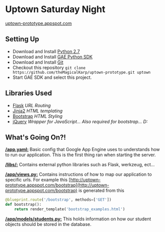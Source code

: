 Uptown Saturday Night
=========
[uptown-prototype.appspot.com](http://uptown-prototype.appspot.com/)

Setting Up
-----------
* Download and Install [Python 2.7](http://www.python.org/download/releases/2.7/)
* Download and Install [GAE Python SDK](https://developers.google.com/appengine/downloads)
* Download and Install [Git](http://git-scm.com/book/en/Getting-Started-Installing-Git)
* Checkout this repository ```git clone https://github.com/theMagicalKarp/uptown-prototype.git uptown```
* Start GAE SDK and select this project.

Libraries Used
-----------
* [Flask](http://flask.pocoo.org/) *URL Routing*
* [Jinja2](http://jinja.pocoo.org/) *HTML templating*
* [Bootstrap](http://getbootstrap.com/) *HTML Styling*
* [jQuery](http://jquery.com/) *Wrapper for JavaScript... Also required for bootstrap... D:*

What's Going On?!
-----------
[__/app.yaml:__](https://github.com/theMagicalKarp/uptown-prototype/blob/master/app.yaml) Basic config that Google App Engine uses to understands how to run our application. This is the first thing ran when starting the server.

[__/libs/:__](https://github.com/theMagicalKarp/uptown-prototype/tree/master/libs) Contains external python libraries such as Flask, werkzeug, ect...

[__/app/views.py:__](https://github.com/theMagicalKarp/uptown-prototype/blob/master/app/views.py) Contains instructions of how to map our application to specific urls. For example this [http://uptown-prototype.appspot.com/bootstrap](http://uptown-prototype.appspot.com/bootstrap) is generated from this
```python
@blueprint.route('/bootstrap', methods=['GET'])
def bootstrap():
    return render_template('bootstrap_examples.html')
```

[__/app/models/students.py:__](https://github.com/theMagicalKarp/uptown-prototype/blob/master/app/models/student.py) This holds information on how our student objects should be stored in the database.
